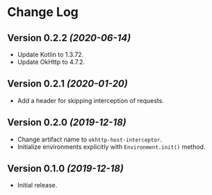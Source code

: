 Change Log
==========

Version 0.2.2 *(2020-06-14)*
----------------------------

* Update Kotlin to 1.3.72.
* Update OkHttp to 4.7.2.

Version 0.2.1 *(2020-01-20)*
----------------------------

* Add a header for skipping interception of requests.

Version 0.2.0 *(2019-12-18)*
----------------------------
* Change artifact name to `okhttp-host-interceptor`.
* Initialize environments explicitly with `Environment.init()` method.

Version 0.1.0 *(2019-12-18)*
----------------------------

* Initial release.
